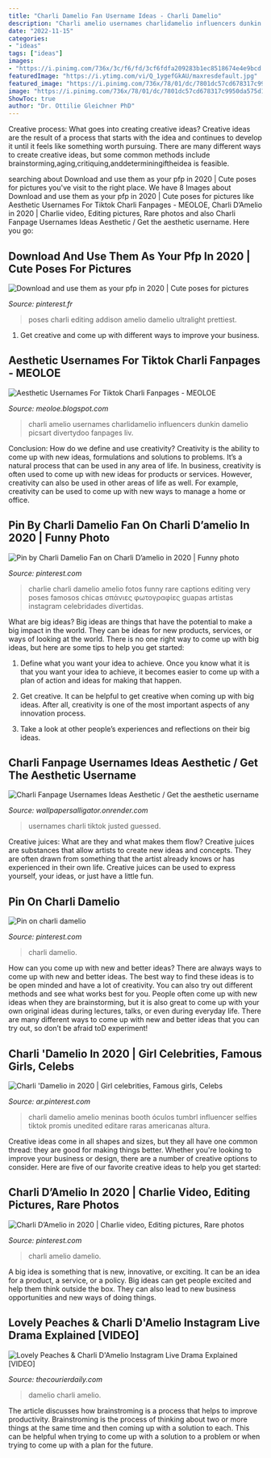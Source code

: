 ```yaml
---
title: "Charli Damelio Fan Username Ideas - Charli Damelio"
description: "Charli amelio usernames charlidamelio influencers dunkin damelio picsart divertydoo fanpages liv"
date: "2022-11-15"
categories:
- "ideas"
tags: ["ideas"]
images:
- "https://i.pinimg.com/736x/3c/f6/fd/3cf6fdfa209283b1ec8518674e4e9bcd.jpg"
featuredImage: "https://i.ytimg.com/vi/Q_1ygefGkAU/maxresdefault.jpg"
featured_image: "https://i.pinimg.com/736x/78/01/dc/7801dc57cd678317c9950da575d165bc.jpg"
image: "https://i.pinimg.com/736x/78/01/dc/7801dc57cd678317c9950da575d165bc.jpg"
ShowToc: true
author: "Dr. Ottilie Gleichner PhD"
---
```



Creative process: What goes into creating creative ideas?
Creative ideas are the result of a process that starts with the idea and continues to develop it until it feels like something worth pursuing. There are many different ways to create creative ideas, but some common methods include brainstorming,aging,critiquing,anddeterminingiftheidea is feasible.

	

		
searching about Download and use them as your pfp in 2020 | Cute poses for pictures you've visit to the right place. We have 8 Images about Download and use them as your pfp in 2020 | Cute poses for pictures like Aesthetic Usernames For Tiktok Charli Fanpages - MEOLOE, Charli D’Amelio in 2020 | Charlie video, Editing pictures, Rare photos and also Charli Fanpage Usernames Ideas Aesthetic / Get the aesthetic username. Here you go:
		
    
## Download And Use Them As Your Pfp In 2020 | Cute Poses For Pictures

<img loading=lazy src="https://i.pinimg.com/736x/b5/46/f2/b546f2407ddfb19b47cac8fcfd759ca5.jpg" onerror="this.onerror=null;this.src='https://tse2.mm.bing.net/th?id=OIP.RBAkq0bGvvsZ4wnvK154nwHaJa&amp;pid=15.1';" alt="Download and use them as your pfp in 2020 | Cute poses for pictures">

_Source: pinterest.fr_

>poses charli editing addison amelio damelio ultralight prettiest. 

	

1. Get creative and come up with different ways to improve your business.

    
## Aesthetic Usernames For Tiktok Charli Fanpages - MEOLOE

<img loading=lazy src="https://i.pinimg.com/originals/cc/c1/9b/ccc19b266c1eb8baa79a604fa3185417.jpg" onerror="this.onerror=null;this.src='https://tse1.mm.bing.net/th?id=OIP.AFXmfGGEG8tnuzqiq-HoEQHaIN&amp;pid=15.1';" alt="Aesthetic Usernames For Tiktok Charli Fanpages - MEOLOE">

_Source: meoloe.blogspot.com_

>charli amelio usernames charlidamelio influencers dunkin damelio picsart divertydoo fanpages liv. 

	

Conclusion: How do we define and use creativity?
Creativity is the ability to come up with new ideas, formulations and solutions to problems. It’s a natural process that can be used in any area of life. In business, creativity is often used to come up with new ideas for products or services. However, creativity can also be used in other areas of life as well. For example, creativity can be used to come up with new ways to manage a home or office.

    
## Pin By Charli Damelio Fan On Charli D’amelio In 2020 | Funny Photo

<img loading=lazy src="https://i.pinimg.com/736x/7c/d9/15/7cd91503ed0c40f753ccb6ffa9bbe897.jpg" onerror="this.onerror=null;this.src='https://tse1.mm.bing.net/th?id=OIP.a8QE3mHe_ySz-CFWI6N5WAHaNL&amp;pid=15.1';" alt="Pin by Charli Damelio Fan on Charli D’amelio in 2020 | Funny photo">

_Source: pinterest.com_

>charlie charli damelio amelio fotos funny rare captions editing very poses famosos chicas σπάνιες φωτογραφίες guapas artistas instagram celebridades divertidas. 

	

What are big ideas?
Big ideas are things that have the potential to make a big impact in the world. They can be ideas for new products, services, or ways of looking at the world. There is no one right way to come up with big ideas, but here are some tips to help you get started:
1. Define what you want your idea to achieve. Once you know what it is that you want your idea to achieve, it becomes easier to come up with a plan of action and ideas for making that happen.

2. Get creative. It can be helpful to get creative when coming up with big ideas. After all, creativity is one of the most important aspects of any innovation process.

3. Take a look at other people’s experiences and reflections on their big ideas.

    
## Charli Fanpage Usernames Ideas Aesthetic / Get The Aesthetic Username

<img loading=lazy src="https://i.ytimg.com/vi/Q_1ygefGkAU/maxresdefault.jpg" onerror="this.onerror=null;this.src='https://tse2.mm.bing.net/th?id=OIP.OMtsZM8LgFOyfZpd1SlfKQHaEK&amp;pid=15.1';" alt="Charli Fanpage Usernames Ideas Aesthetic / Get the aesthetic username">

_Source: wallpapersalligator.onrender.com_

>usernames charli tiktok justed guessed. 

	

Creative juices: What are they and what makes them flow?
Creative juices are substances that allow artists to create new ideas and concepts. They are often drawn from something that the artist already knows or has experienced in their own life. Creative juices can be used to express yourself, your ideas, or just have a little fun.

    
## Pin On Charli Damelio

<img loading=lazy src="https://i.pinimg.com/736x/3c/f6/fd/3cf6fdfa209283b1ec8518674e4e9bcd.jpg" onerror="this.onerror=null;this.src='https://tse3.mm.bing.net/th?id=OIP.cx7PP1oWBZCxW3TOc-TX0QHaJL&amp;pid=15.1';" alt="Pin on charli damelio">

_Source: pinterest.com_

>charli damelio. 

	

How can you come up with new and better ideas?
There are always ways to come up with new and better ideas. The best way to find these ideas is to be open minded and have a lot of creativity. You can also try out different methods and see what works best for you. People often come up with new ideas when they are brainstorming, but it is also great to come up with your own original ideas during lectures, talks, or even during everyday life. There are many different ways to come up with new and better ideas that you can try out, so don’t be afraid toD experiment!

    
## Charli &#039;Damelio In 2020 | Girl Celebrities, Famous Girls, Celebs

<img loading=lazy src="https://i.pinimg.com/736x/5f/62/c7/5f62c71ba9cb5933682fe2f7ebbf9296.jpg" onerror="this.onerror=null;this.src='https://tse2.mm.bing.net/th?id=OIP.zyCz8KSHJh11soolAJUj_AHaJV&amp;pid=15.1';" alt="Charli &#039;Damelio in 2020 | Girl celebrities, Famous girls, Celebs">

_Source: ar.pinterest.com_

>charli damelio amelio meninas booth óculos tumbrl influencer selfies tiktok promis unedited editare raras americanas altura. 

	

Creative ideas come in all shapes and sizes, but they all have one common thread: they are good for making things better. Whether you're looking to improve your business or design, there are a number of creative options to consider. Here are five of our favorite creative ideas to help you get started: 

    
## Charli D’Amelio In 2020 | Charlie Video, Editing Pictures, Rare Photos

<img loading=lazy src="https://i.pinimg.com/736x/78/01/dc/7801dc57cd678317c9950da575d165bc.jpg" onerror="this.onerror=null;this.src='https://tse3.mm.bing.net/th?id=OIP.nx6VSjk6-zOKVVyzWxeoRQHaJK&amp;pid=15.1';" alt="Charli D’Amelio in 2020 | Charlie video, Editing pictures, Rare photos">

_Source: pinterest.com_

>charli amelio damelio. 

	

A big idea is something that is new, innovative, or exciting. It can be an idea for a product, a service, or a policy. Big ideas can get people excited and help them think outside the box. They can also lead to new business opportunities and new ways of doing things.

    
## Lovely Peaches &amp; Charli D&#039;Amelio Instagram Live Drama Explained [VIDEO]

<img loading=lazy src="https://www.thecourierdaily.com/wp-content/uploads/2020/07/lovely-peaches-charli-damelio-instagram-live-comments.jpg" onerror="this.onerror=null;this.src='https://tse4.mm.bing.net/th?id=OIP.3V4d2LeqCjbezvyoCCWaOAAAAA&amp;pid=15.1';" alt="Lovely Peaches &amp; Charli D&#039;Amelio Instagram Live Drama Explained [VIDEO]">

_Source: thecourierdaily.com_

>damelio charli amelio. 

	

The article discusses how brainstroming is a process that helps to improve productivity. Brainstroming is the process of thinking about two or more things at the same time and then coming up with a solution to each. This can be helpful when trying to come up with a solution to a problem or when trying to come up with a plan for the future.

